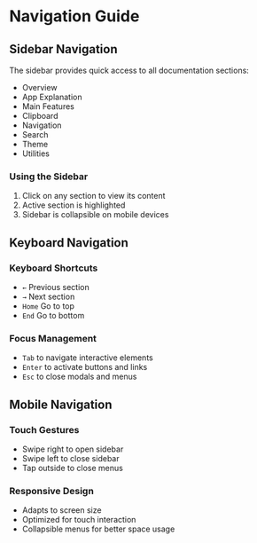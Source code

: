 # Navigation Guide

## Sidebar Navigation

The sidebar provides quick access to all documentation sections:

- Overview
- App Explanation
- Main Features
- Clipboard
- Navigation
- Search
- Theme
- Utilities

### Using the Sidebar

1. Click on any section to view its content
2. Active section is highlighted
3. Sidebar is collapsible on mobile devices

## Keyboard Navigation

### Keyboard Shortcuts

- `←` Previous section
- `→` Next section
- `Home` Go to top
- `End` Go to bottom

### Focus Management

- `Tab` to navigate interactive elements
- `Enter` to activate buttons and links
- `Esc` to close modals and menus

## Mobile Navigation

### Touch Gestures

- Swipe right to open sidebar
- Swipe left to close sidebar
- Tap outside to close menus

### Responsive Design

- Adapts to screen size
- Optimized for touch interaction
- Collapsible menus for better space usage
